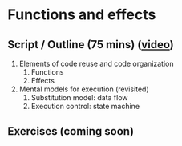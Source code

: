 # Functions and effects

## Script / Outline (75 mins) ([video](https://www.youtube.com/watch?v=4PokvOrVI4o&list=PL8XxoCaL3dBiJ_djQKKbbI4uN081F7Sgw&index=9&t=0s))
1. Elements of code reuse and code organization
   1. Functions
   2. Effects
2. Mental models for execution (revisited)
   1. Substitution model: data flow
   2. Execution control: state machine

## Exercises (coming soon)

